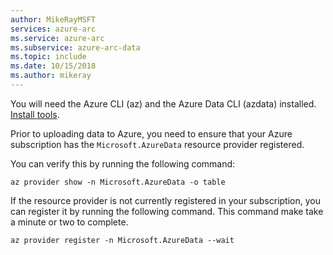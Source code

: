 ```yaml
---
author: MikeRayMSFT
services: azure-arc
ms.service: azure-arc
ms.subservice: azure-arc-data
ms.topic: include
ms.date: 10/15/2018
ms.author: mikeray
---
```


You will need the Azure CLI (az) and the Azure Data CLI (azdata) installed. [Install tools](./install-client-tools.md).

Prior to uploading data to Azure, you need to ensure that your Azure subscription has the `Microsoft.AzureData` resource provider registered.

You can verify this by running the following command:

```console
az provider show -n Microsoft.AzureData -o table
```

If the resource provider is not currently registered in your subscription, you can register it by running the following command.  This command make take a minute or two to complete.

```console
az provider register -n Microsoft.AzureData --wait
```
